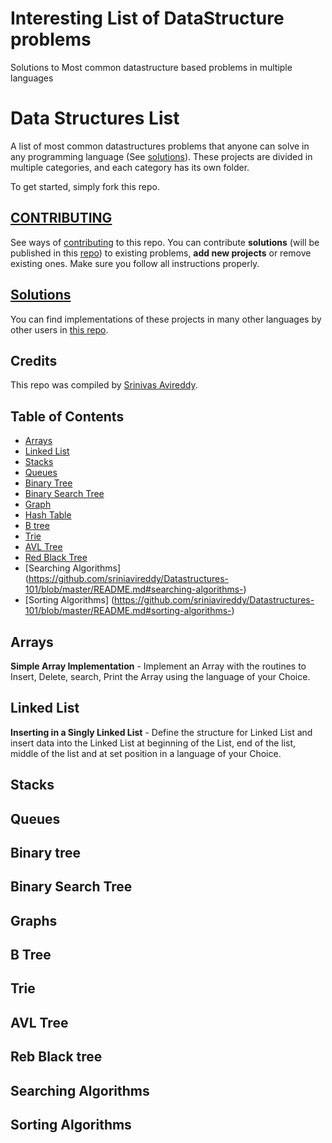 # Interesting List of DataStructure problems
Solutions to Most common datastructure based problems in multiple languages

Data Structures List
========

A list of most common datastructures problems that anyone can solve in any programming language (See [solutions](https://github.com/sriniavireddy/Datastructures-101-solutions)). These projects are divided in multiple categories, and each category has its own folder.

To get started, simply fork this repo.

## [CONTRIBUTING](https://github.com/sriniavireddy/Datastructures-101/blob/master/Contributing.MD)

See ways of [contributing](https://github.com/sriniavireddy/Datastructures-101/blob/master/Contributing.MD) to this repo. You can contribute **solutions** (will be published in this [repo](https://github.com/sriniavireddy/Datastructures-101-solutions)) to existing problems, **add new projects** or remove existing ones. Make sure you follow all instructions properly.


## [Solutions](https://github.com/sriniavireddy/Datastructures-101-solutions)

You can find implementations of these projects in many other languages by other users in [this repo](https://github.com/sriniavireddy/Datastructures-101-solutions).

## Credits

This repo was compiled by [Srinivas Avireddy](https://www.facebook.com/srinvas).


## Table of Contents

- [Arrays](https://github.com/sriniavireddy/Datastructures-101/blob/master/README.md#arrays)
- [Linked List](https://github.com/sriniavireddy/Datastructures-101/blob/master/README.md#linked-list-)
- [Stacks](https://github.com/sriniavireddy/Datastructures-101/blob/master/README.md#stacks)
- [Queues](https://github.com/sriniavireddy/Datastructures-101/blob/master/README.md#queues)
- [Binary Tree](https://github.com/sriniavireddy/Datastructures-101/blob/master/README.md#binary-tree-)
- [Binary Search Tree](https://github.com/sriniavireddy/Datastructures-101/blob/master/README.md#binary-search-tree-)
- [Graph](https://github.com/sriniavireddy/Datastructures-101/blob/master/README.md#graph)
- [Hash Table](https://github.com/sriniavireddy/Datastructures-101/blob/master/README.md#hash-table-)
- [B tree](https://github.com/sriniavireddy/Datastructures-101/blob/master/README.md#b-tree-)
- [Trie](https://github.com/sriniavireddy/Datastructures-101/blob/master/README.md#trie)
- [AVL Tree](https://github.com/sriniavireddy/Datastructures-101/blob/master/README.md#avl-tree-)
- [Red Black Tree](https://github.com/sriniavireddy/Datastructures-101/blob/master/README.md#red-black-tree-)
- [Searching Algorithms] (https://github.com/sriniavireddy/Datastructures-101/blob/master/README.md#searching-algorithms-)
- [Sorting Algorithms] (https://github.com/sriniavireddy/Datastructures-101/blob/master/README.md#sorting-algorithms-)


Arrays
---------

**Simple Array Implementation** - Implement an Array with the routines to Insert, Delete, search, Print the Array using the language of your Choice.


Linked List 
-----------------

**Inserting in a Singly Linked List** - Define the structure for Linked List and insert data into the Linked List at beginning of the List, end of the list, middle of the list and at set position in a language of your Choice.


Stacks
--------



Queues
---------



Binary tree
---------


Binary Search Tree
---------

Graphs
---------



B Tree
---------



Trie
---------




AVL Tree
---------


Reb Black tree
---------



Searching Algorithms
---------



Sorting Algorithms
-------------



